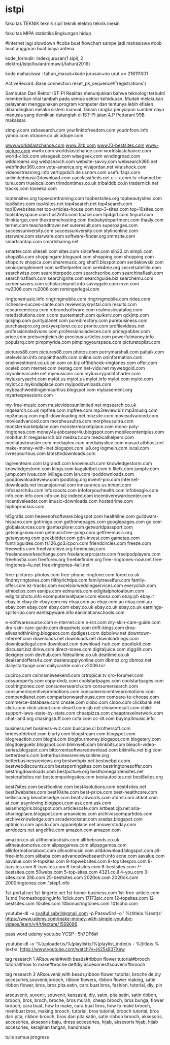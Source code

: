 # istpi
fakultas TEKNIK
teknik sipil
teknik elektro
teknik mesin

fakultas MIPA
statistika
lingkungan hidup

#internet lagi slowdown
#coba buat flowchart sampe jadi mahasiswa
#cob buat anggaran buat biaya antena

kode_formulir: index/jurusan(1 sipil, 2 elektro)/istpi/bulan(romawi)/tahun(2016)

kode mahasiswa : tahun_masuk+kode jurusan+no urut == 216111001

ActiveRecord::Base.connection.reset_pk_sequence!('registrations')

Sambutan Dari Rektor IST-PI
Realitas menunjukkan bahwa teknologi terbukti memberikan nilai tambah pada semua sektor kehidupan. Mudah melakukan pelayanan menggunakan program komputer dan tentunya lebih efisien dibandingkan melalui sistem manual.
Dalam rangka penyiapan sumber daya manusia yang demikian datanglah di IST-PI jalan A.P Pettarani 99B makassar.


zimply.com
zabasearch.com
yourlinktofreedom.com
yourinfoon.info
yahoo.com
xtraone.co.uk
xdope.com

www.worldslastchance.com
www.2itb.com
www.10-bestsites.com
www-picture.com
wwitv.com
worldslastchance.com
worldslastchance.com
world-click.com
wisegeek.com
wisegeek.com
windingroad.com
wilddreams.org
webzsearch.com
website-savvy.com
websearch360.net
webfinder360.com
vote-america.org
vivajordan.net
viralshock.com
videosstreaming.info
vertippdich.de
usnom.com
usefulfaqs.com
unlimitedmusic2download.com
uaeclassifieds.net
u-i-x.com
tv-channel.be
tunu.com
truelocal.com
trimdontimes.co.uk
tribalddb.co.in
tradernick.net
tracks.com
toseeka.com

toptensites.org
topsecrettraining.com
topbestsites.org
topbeautysites.com
top8sites.com
top4sites.net
top4search.net
top4search.com
top10websites.net
top-articles-house.com
top-3-sites.com
top-10sites.com
tools4myspace.com
tips2info.com
tipace.com
tip4girl.com
tinyurl.com
thinktarget.com
thextremehosting.com
thebabydepartment.com
thaaly.com
ternet.com
teachandtravel.net
sureresult.com
superpages.com
successuniversity.com
successuniversity.com
stylinonline.com
starware.com
starware.com
software-finder.org
smmsite.com
smartsontap.com
smartsharing.net

smarter.com
sitesell.com
sites.com
sincefeel.com
sin32.cn
simpli.com
shopzilla.com
shoppingare.blogspot.com
shopping.com
shopping.com
shopo.tv
shopica.com
sharemusic.org
shafi1.blospot.com
serdakowski.com
seniorpeoplemeet.com
selfhelprefer.com
seek4me.org
secretsatellite.com
searchwisp.com
searchtorpedo.com
searchscribe.com
searchinaflash.com
searchinaflash.com
searchignite.com
searchguide.biz
searchemu.com
screensavers.com
scholarshipnet.info
savvygate.com
rxvn.com
rw2006.com
ru2006.com
romingerlegal.com

ringtonemusic.info
ringringmobile.com
ringringmobile.com
rides.com
richesse-succes-sante.com
reviewsbykrystal.com
results.com
resourcemecca.com
rebrandsoftware.com
realmusiccatalog.com
ratedsolutions.com
r.com
quotematch.com
quiksrv.com
qckjmp.com
qckjmp.com
purityplanet.com
puredirectory.com
purebusiness.com
purchasepro.org
proxyexplorer.co.cc
pronto.com
profilevideos.net
professionaladvices.com
professionaladvices.com
pricegrabber.com
price.com
preisvergleich.de
precious-articles.com
powerfulmoney.info
popularq.com
pimpmyride.com
pimpingyourspace.com
picturetoplist.com

pictures88.com
pictures88.com
photos.com
perrymarshall.com
paltalk.com
otelevision.info
onpointhealth.com
online.com
oninformation.com
oneinvestment.co.uk
on.com
on.biz
offthehook-ringtones.com
offer.com
oceleb.com
nternet.com
nextag.com
net-vids.net
mywebgold.com
myonlinearcade.net
mymusicinc.com
myluxuryyachtcharter.com
myluxuryyacht.com
mylot.us
mylot.us
mylot.info
mylot.com
mylot.com
mylot.cc
mykindaplace.com
myipodownloads.com
mybeachweddinginmauritius.blogspot.com
mybasement.org
myartexpressions.com

my-free-music.com
musicvideosunlimited.net
mqsearch.co.uk
mqsearch.co.uk
mpfree.com
mpfree.com
mp3review.biz
mp3musiq.com
mp3musiq.com mp3-downloading.net
mozsite.com
movieadvanced.com
movieadvanced.com
morpheusultra.com
morpheusultra.com
monstermarketplace.com
monstermarketplace.com
mono-poly-ringtones.com
money4u-jobcareer4u.blogspot.com
mobilecontentplus.com
mobifun.fr
megasearch.biz
medkuz.com
medicalhelpers.com mediataskmaster.com mediaplex.com
mediabyslice.com
masud.atbhost.net
make-money-with-inet.blogspot.com
lu8.org
logmein.com
local.com
livrespourtous.com
latesttvdownloads.com

lagreenteam.com
lagrandt.com
knowmuch.com
knowledgestorm.com
knowledgestorm.com
kings.com
kagakribet.com
k-litetk.com
jumptv.com
jump.com
ivue.com
ivillage.com
isn.com
ipoddownloads.com
ipoddownloadreview.com
ipodblog.org
invent-pro.com
internet-downloads.net
insanejournal.com
innsurance.us
inhunt.com
infosearch4u.com
infoscouts.com
infoforyourhealth.com
infobeagle.com
info.com
info.com
info-on.biz
indeed.com
incentiverewardcenter.com
incentiveleader.com
imusic-downloads.com
hosted4me.com
hiphopruckus.com

hi5gratis.com
heavenofsoftware.blogspot.com
healthline.com
guildwars-hispano.com
gotrinigo.com
gothomepages.com
googlepages.com
go.com
globalsources.com
giantexplorer.com
getworldpassport.com
getsongsnow.com
getmusicfree-jump.com
getfreemusic.org
getanysong.com
geekbidder.com
gdn-invest.com
gametap.com
funtripguides.com
fs126.go3.icpcn.com
friendcircles.com
freeze.com
freewebs.com
freetvarchive.org
freemusiq.com
freelanceworkexchange.com
freelancerprojects.com
freeipodplayers.com
freehostia.com
freeforex.org
freebiefinder.org
free-ringtones-now.net
free-ringtones-4u.net
free-ringtones-4all.net

free-pictures-photos.com
free-phone-ringtone.com
fored.co.uk
findmyringtones.com
filthyrichtips.com
familytravelfun.com
family-offer.com
ez-tracks.com
excelsiorweddingservices.com
everyclick.com
ethioclips.com
esnips.com
edmunds.com
edigitalphotoalbum.com
edigitalphoto.info
ecomputerwallpaper.com
ebosa.com
ebay.ph
ebay.it
ebay.in
ebay.de
ebay.com.my
ebay.com.au
ebay.com.au
ebay.com.au
ebay.com
ebay.com
ebay.com
ebay.co.uk
ebay.co.uk
ebay.co.uk
earnings-splits-ipo.com
eantispyware.info
eanimationschools.com

e-softwaresource.com
e-nternet.com
e-isn.com
dry-skin-care-guide.com
dry-skin-care-guide.com
dropshots.com
drift-kings.com
drea-aliveandthinking.blogpsot.com
dpdigest.com
dpbolvw.net
downtown-internet.com
downloads.net
downloads.net
downloadrings.com
downloadlegal.com
download.com
download-hub.com
doodlekit.com
discussit.biz
dirkw.com
direct-tones.com
digitaljuice.com
digg4it.com
dexigner.com
devhub.com
fddealtime.co.uk
dealtime.co.uk
dealsandoffers4u.com
dealersupplyonline.com
dbmoz.org
dbmoz.net
dailystartpage.com
dailycackle.com
cv2006.biz

cucirca.com
csimiamiweekend.com
crtropical.tv
cro-forumer.com
cosyproperty.com
copy-dvdz.com
coolstartpages.com
coolstartpages.com
coolringtones.com
consumersearch.com
consumersearch.com
consumerincentivepromotions.com
consumerincentivepromotions.com
compendianet.com
comparisonwarehouse.com
compare-to-choose.com
commerce-database.com
cnsale.com
clobo.com
clobo.com
clickbank.net
click.com
click-about.com
clear0.com
cjb.net
chosenresult.com
child-support-laws-state-by-state.com
cheatpizza.com
cheaptravelnetwork.com
chat-land.org
chasingstuff.com
ccfa.com
cc-dt.com
buymp3music.info

business.net
business-wiz.com
buscape.cl
brothersoft.com
bridesofdetroit.com
blurty.com
blogstream.com
blogspot.com
blogreaction.com
bloghi.com
blogfourmoney.blogspot.com
blogetery.com
blogdojeguebr.blogspot.com
blinkweb.com
blinkbits.com
bleach-video-series.blogspot.com
bittorrentsoftwaredownload.com
bikini4u.net
big.com
betterdeals.com
betterbusinessreviewsonline.org
betterbusinessreviews.org
bestwebpix.net
bestwebpix.com
bestwebdiscounts.com
bestsportingsites.com
bestringtonesoffer.com
bestringdownloads.com
bestpicture.org
besthomegardensites.net
bestcraftsites.net
bestcomputingsites.com
bestautosites.net
best8sites.org

best7sites.com
best5online.com
best4solutions.com
best4sites.net
best3websites.com
best10site.com
best-price.com
best-healthcare.com
bellaisa.org
beautiesedge.com
beat-adwords.com
atdmt.com
atdmt.com
at.com
asynloving.blogspot.com
ask.com
ask.com
asianhotgirls.blogspot.com
articlescafe.com
artbeat.cjb.net
aria-sharingplace.blogspot.com
areavoices.com
archivoscompartidos.com
archiveknowledge.com
arcaderockstar.com
aradaz.blogspot.com
aptmicro.com
aprido.com
apparelplace.net
answerstoday.com
anrdoezrs.net
angelfire.com
amazon.com
amazon.com

amazon.co.uk
alltheindustrials.com
allthebrands.co.uk
alltheautomotive.com
allpspgames.com
allpspgames.com
allinformationabout.com
allcoolmusic.com
all4download.blogspot.com
all-free-info.com
alibaba.com
advancedwebsearch.info
acne.com
aavalue.com
aavalue.com
9-topsites.com
8-topwebsites.com
8-topsitespro.com
8-topsites.com
8-topsites.com
8-bestsites.com
8-bestsites.com
7-bestsites.com
50webs.com
5-top-sites.com
4321.co.il
4-you.com
3-sites.com
2itb.com
25-bestsites.com
2020ok.com
2020ok.com
2000ringtones.com
1step1.info

1st-portal.net
1st-lingerie.net
1st-home-business.com
1st-free-article.com
1s.md
1homeshopping.info
1click.com
17173pic.com
12-topsites.com
12-bestsites.com
10sites.com
10bonusringtones.com
101soho.com


youtube-dl -u syaiful.sabril@gmail.com -p Passw0rd -o ' %(title)s.%(ext)s' https://www.udemy.com/make-money-with-simple-youtube-videos/learn/v4/t/lecture/1569696

pass word udemy youtube  YCSP : 5h7DF6#!



youtube-dl -o '%(uploader)s/%(playlist)s/%(playlist_index)s - %(title)s.%(ext)s' https://www.youtube.com/watch?v=j425s937Xew

tag research 1
ARsouvenir#with beads#ribbon flower tutorial#brooch tutorial#how to make#broche de#diy accesories#souvenir#brooch

tag research 2
ARsouvenir,with beads,ribbon flower tutorial, broche de,diy accesories,souvenir,brooch, ribbon flowers, ribbon flower making, satin ribbon flower, bros, bros pita satin, cara buat bros, fashion, tutorial, diy, pin

arsouvenir,
suvenir,
souvenir,
kanzashi,
diy,
satin,
pita satin,
satin ribbon,
brooch,
bros,
broch,
broche,
bros murah,
cheap brooch,
bros bunga,
flower brooch,
cara buat,
how to make,
cara buat bros,
how to make brooch,
membuat bros,
making brooch,
tutorial,
bros tutorial,
brooch tutorial,
bros dari pita,
ribbon brooch,
bros dari pita satin,
satin ribbon brooch,
aksesoris,
accesories,
aksesoris baju,
dress accesories,
hijab,
aksesoris hijab,
hijab accesories,
kerajinan tangan,
handmade






tulis semua progress
